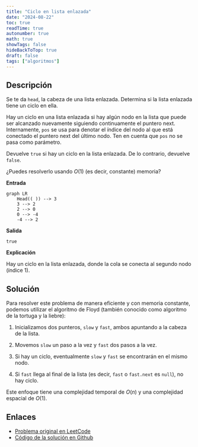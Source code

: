 ```yaml
---
title: "Ciclo en lista enlazada"
date: "2024-08-22"
toc: true
readTime: true
autonumber: true
math: true
showTags: false
hideBackToTop: true
draft: false
tags: ["algoritmos"]
---
```


## Descripción

Se te da `head`, la cabeza de una lista enlazada. Determina si la lista enlazada tiene un ciclo en ella.

Hay un ciclo en una lista enlazada si hay algún nodo en la lista que puede ser alcanzado nuevamente siguiendo continuamente el puntero next. Internamente, `pos` se usa para denotar el índice del nodo al que está conectado el puntero next del último nodo. Ten en cuenta que `pos` no se pasa como parámetro.

Devuelve `true` si hay un ciclo en la lista enlazada. De lo contrario, devuelve `false`.

¿Puedes resolverlo usando $O(1)$ (es decir, constante) memoria?

**Entrada**

```mermaid
graph LR
    Head(( )) --> 3
    3 --> 2
    2 --> 0
    0 --> -4
    -4 --> 2
```

**Salida**

`true`

**Explicación**

Hay un ciclo en la lista enlazada, donde la cola se conecta al segundo nodo (índice 1).

## Solución

Para resolver este problema de manera eficiente y con memoria constante, podemos utilizar el algoritmo de Floyd (también conocido como algoritmo de la tortuga y la liebre):

1. Inicializamos dos punteros, `slow` y `fast`, ambos apuntando a la cabeza de la lista.

2. Movemos `slow` un paso a la vez y `fast` dos pasos a la vez.

3. Si hay un ciclo, eventualmente `slow` y `fast` se encontrarán en el mismo nodo.

4. Si `fast` llega al final de la lista (es decir, `fast` o `fast.next` es `null`), no hay ciclo.

Este enfoque tiene una complejidad temporal de $O(n)$ y una complejidad espacial de $O(1)$.

## Enlaces

* [Problema original en LeetCode](https://leetcode.com/problems/linked-list-cycle/)
* [Código de la solución en Github](https://github.com/cdgn-coding/leetcode-practice-guide/blob/main/linked_lists/linked_list_cycle/linked_list_cycle.py)
